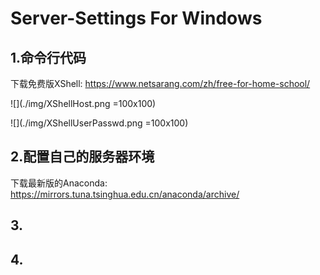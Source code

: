 # Server-Settings For Windows
## 1.命令行代码
下载免费版XShell: https://www.netsarang.com/zh/free-for-home-school/

![](./img/XShellHost.png =100x100)

![](./img/XShellUserPasswd.png =100x100)

## 2.配置自己的服务器环境
下载最新版的Anaconda: https://mirrors.tuna.tsinghua.edu.cn/anaconda/archive/



## 3.

## 4.

